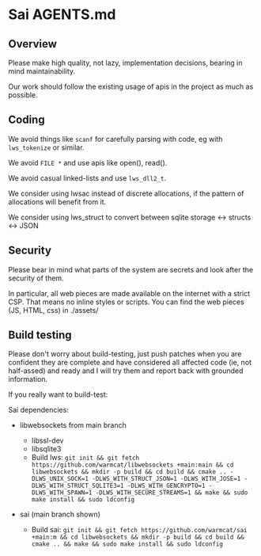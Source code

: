 # Sai AGENTS.md

## Overview

Please make high quality, not lazy, implementation decisions, bearing in mind
maintainability.

Our work should follow the existing usage of apis in the project as much as possible.

## Coding

We avoid things like `scanf` for carefully parsing with code, eg with `lws_tokenize` or similar.

We avoid `FILE *` and use apis like open(), read().

We avoid casual linked-lists and use `lws_dll2_t`.

We consider using lwsac instead of discrete allocations, if the pattern of allocations will benefit from it.

We consider using lws_struct to convert between sqlite storage <-> structs <-> JSON

## Security

Please bear in mind what parts of the system are secrets and look after the security of them.

In particular, all web pieces are made available on the internet with a strict CSP.  That means
no inline styles or scripts.  You can find the web pieces (JS, HTML, css) in ./assets/

## Build testing

Please don't worry about build-testing, just push patches when you are confident they are complete and have considered all affected code (ie, not half-assed) and ready and I will try them and report back with grounded information.

If you really want to build-test:

Sai dependencies:

 - libwebsockets from main branch
    - libssl-dev
    - libsqlite3
    - Build lws:  `git init && git fetch https://github.com/warmcat/libwebsockets +main:main && cd libwebsockets && mkdir -p build && cd build && cmake .. -DLWS_UNIX_SOCK=1 -DLWS_WITH_STRUCT_JSON=1 -DLWS_WITH_JOSE=1 -DLWS_WITH_STRUCT_SQLITE3=1 -DLWS_WITH_GENCRYPTO=1 -DLWS_WITH_SPAWN=1 -DLWS_WITH_SECURE_STREAMS=1 && make && sudo make install && sudo ldconfig`

 - sai (main branch shown)
    - Build sai:  `git init && git fetch https://github.com/warmcat/sai +main:m && cd libwebsockets && mkdir -p build && cd build && cmake .. && make && sudo make install && sudo ldconfig`


